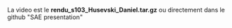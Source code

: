 La video est le **rendu_s103_Husevski_Daniel.tar.gz** ou directement dans le github "SAE presentation"

